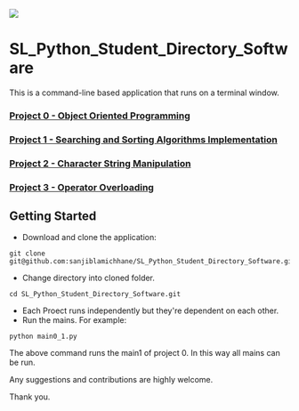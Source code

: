 ![](https://lifewithdata.com/wp-content/uploads/2022/03/python_logo-22.png)

# SL_Python_Student_Directory_Software

This is a command-line based application that runs on a terminal window. 

### [Project 0 - Object Oriented Programming](https://github.com/sanjiblamichhane/SL_Python_Student_Directory_Software/tree/master/pro_0_python)

### [Project 1 - Searching and Sorting Algorithms Implementation](https://github.com/sanjiblamichhane/SL_Python_Student_Directory_Software/tree/master/pro_1_python)

### [Project 2 - Character String Manipulation](https://github.com/sanjiblamichhane/SL_Python_Student_Directory_Software/tree/master/pro_2_python)

### [Project 3 - Operator Overloading](https://github.com/sanjiblamichhane/SL_Python_Student_Directory_Software/tree/master/pro_3_python)

## Getting Started

- Download and clone the application:
```
git clone git@github.com:sanjiblamichhane/SL_Python_Student_Directory_Software.git
```
- Change directory into cloned folder.
```
cd SL_Python_Student_Directory_Software.git
```

- Each Proect runs independently but they're dependent on each other.
- Run the mains. For example:
```
python main0_1.py
```

The above command runs the main1 of project 0. In this way all mains can be run.


Any suggestions and contributions are highly welcome. 

Thank you.
